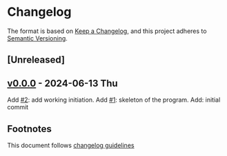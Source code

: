 # Changelog

The format is based on [Keep a Changelog](https://keepachangelog.com/en/1.0.0/),
and this project adheres to [Semantic Versioning](https://semver.org/spec/v2.0.0.html).

## [Unreleased]


## [v0.0.0] - 2024-06-13 Thu

Add [#2]: add working initiation.
Add [#1]: skeleton of the program.
Add: initial commit

## Footnotes

This document follows [changelog guidelines]

[v0.1.0]: https://github.com/sfborg/to-coldp/tree/v0.0.0...v0.1.0
[v0.0.0]: https://github.com/sfborg/to-coldp/tree/v0.0.0
[#20]: https://github.com/sfborg/to-coldp/issues/20
[#19]: https://github.com/sfborg/to-coldp/issues/19
[#18]: https://github.com/sfborg/to-coldp/issues/18
[#17]: https://github.com/sfborg/to-coldp/issues/17
[#16]: https://github.com/sfborg/to-coldp/issues/16
[#15]: https://github.com/sfborg/to-coldp/issues/15
[#14]: https://github.com/sfborg/to-coldp/issues/14
[#13]: https://github.com/sfborg/to-coldp/issues/13
[#12]: https://github.com/sfborg/to-coldp/issues/12
[#11]: https://github.com/sfborg/to-coldp/issues/11
[#10]: https://github.com/sfborg/to-coldp/issues/10
[#9]: https://github.com/sfborg/to-coldp/issues/9
[#8]: https://github.com/sfborg/to-coldp/issues/8
[#7]: https://github.com/sfborg/to-coldp/issues/7
[#6]: https://github.com/sfborg/to-coldp/issues/6
[#5]: https://github.com/sfborg/to-coldp/issues/5
[#4]: https://github.com/sfborg/to-coldp/issues/4
[#3]: https://github.com/sfborg/to-coldp/issues/3
[#2]: https://github.com/sfborg/to-coldp/issues/2
[#1]: https://github.com/sfborg/to-coldp/issues/1
[changelog guidelines]: https://keepachangelog.com/en/1.0.0/
